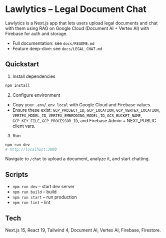 # Lawlytics – Legal Document Chat

Lawlytics is a Next.js app that lets users upload legal documents and chat with them using RAG on Google Cloud (Document AI + Vertex AI) with Firebase for auth and storage.

- Full documentation: see `docs/README.md`
- Feature deep-dive: see `docs/LEGAL_CHAT.md`

## Quickstart

1) Install dependencies
```bash
npm install
```

2) Configure environment
- Copy your `.env`/`.env.local` with Google Cloud and Firebase values.
- Ensure these exist: `GCP_PROJECT_ID`, `GCP_LOCATION`, `GCP_VERTEX_LOCATION`, `VERTEX_MODEL_ID`, `VERTEX_EMBEDDING_MODEL_ID`, `GCS_BUCKET_NAME`, `GCP_KEY_FILE`, `GCP_PROCESSOR_ID`, and Firebase Admin + NEXT_PUBLIC client vars.

3) Run
```bash
npm run dev
# http://localhost:3000
```

Navigate to `/chat` to upload a document, analyze it, and start chatting.

## Scripts
- `npm run dev` – start dev server
- `npm run build` – build
- `npm run start` – run production
- `npm run lint` – lint

## Tech
Next.js 15, React 19, Tailwind 4, Document AI, Vertex AI, Firebase, Firestore.

